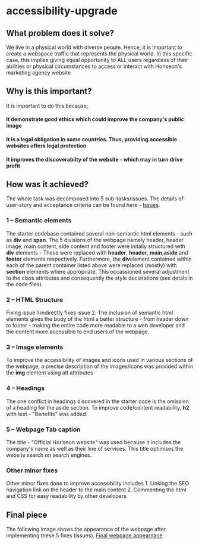 # accessibility-upgrade


## What problem does it solve?
We live in a physical world with diverse people. Hence, it is important to create a webspace traffic that represents the physical world. In this specific case, this implies giving equal opportunity to ALL users regardless of their abilities or physical circumstances to access or interact with Horiseon's marketing agency website

## Why is this important?
It is important to do this because;
#### It demonstrate good ethics which could improve the company's public image 
#### It is a legal obligation in some countries. Thus, providing accessible websites offers legal protection
#### It improves the discoverabilty of the website - which may in turn drive profit

## How was it achieved?
The whole task was decomposed into 5 sub-tasks/issues. The details of user-story and acceptance criteria can be found here - [Issues](issues.md).

### 1 – Semantic elements
The starter codebase contained several non-semantic html elements - such as <strong>div</strong> and <strong>span</strong>. The 5 divisions of the webpage namely header, header image, main content, side content and footer were initally structured with <strong>div</strong> elements - These were replaced with <strong>header</strong>, <strong>header</strong>, <strong>main</strong>,<strong>aside</strong>  and <strong>footer</strong> elements respectively. Furthermore, the <strong>div</strong>element contained within each of the parent container listed above were replaced (mostly) with <strong>section</strong> elements where appropriate. This occassioned several adjustment to the class attributes and consequently the style declarations (see detals in the code files). 

### 2 – HTML Structure
Fixing issue 1 indirectly fixes issue 2. The inclusion of semantic html elements gives the body of the html a better structure - from header down to footer - making the entire code more readable to a web developer and the content more accessible to end users of the webpage.

### 3 – Image elements
To improve the accessibility of images and icons used in various sections of the webpage, a precise description of the images/icons was provided within the <strong>img</strong> element using alt attributes

### 4 – Headings
The one conflict in headings discovered in the starter code is the omission of a heading for the aside section. To improve code/content readability, <strong>h2</strong> with text - "Benefits" was added. 

### 5 – Webpage Tab caption
The title - "Official Horiseon website" was used because it includes the company's name as well as their line of services. This title optimises the website search on search engines. 

### Other minor fixes
Other minor fixes done to improve accessibility includes
    1. Linking the SEO navigation link on the header to the main content
    2. Commenting the html and CSS for easy readability by other developers

## Final piece
The following image shows the appearance of the webpage after implementing these 5 fixes (issues). 
[Final webpage appearnace](./assets/images/final-webpage-appearance.png)